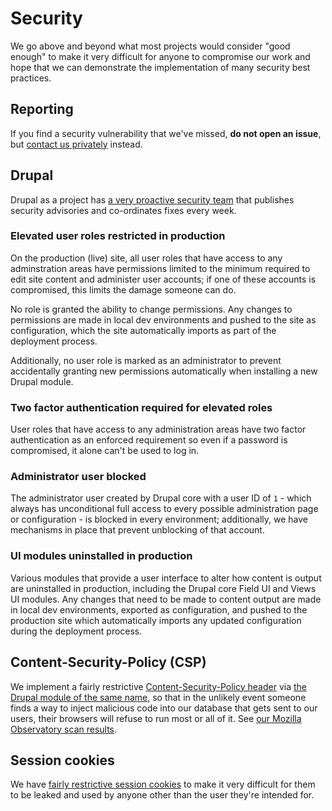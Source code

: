 # Security

We go above and beyond what most projects would consider "good enough" to make
it very difficult for anyone to compromise our work and hope that we can
demonstrate the implementation of many security best practices.

## Reporting

If you find a security vulnerability that we've missed, **do not open an
issue**, but [contact us privately](https://omnipedia.app/contact) instead.

## Drupal

Drupal as a project has [a very proactive security
team](https://www.drupal.org/features/security) that publishes security
advisories and co-ordinates fixes every week.

### Elevated user roles restricted in production

On the production (live) site, all user roles that have access to any
adminstration areas have permissions limited to the minimum required to edit
site content and administer user accounts; if one of these accounts is
compromised, this limits the damage someone can do.

No role is granted the ability to change permissions. Any changes to permissions
are made in local dev environments and pushed to the site as configuration,
which the site automatically imports as part of the deployment process.

Additionally, no user role is marked as an administrator to prevent accidentally
granting new permissions automatically when installing a new Drupal module.

### Two factor authentication required for elevated roles

User roles that have access to any administration areas have two factor
authentication as an enforced requirement so even if a password is compromised,
it alone can't be used to log in.

### Administrator user blocked

The administrator user created by Drupal core with a user ID of `1` - which
always has unconditional full access to every possible administration page or
configuration - is blocked in every environment; additionally, we have
mechanisms in place that prevent unblocking of that account.

### UI modules uninstalled in production

Various modules that provide a user interface to alter how content is output are
uninstalled in production, including the Drupal core Field UI and Views UI
modules. Any changes that need to be made to content output are made in local
dev environments, exported as configuration, and pushed to the production site
which automatically imports any updated configuration during the deployment
process.

## Content-Security-Policy (CSP)

We implement a fairly restrictive [Content-Security-Policy
header](https://developer.mozilla.org/docs/Web/HTTP/CSP) via [the Drupal module
of the same name](https://www.drupal.org/project/csp), so that in the unlikely
event someone finds a way to inject malicious code into our database that gets
sent to our users, their browsers will refuse to run most or all of it. See [our
Mozilla Observatory scan
results](https://observatory.mozilla.org/analyze/omnipedia.app).

## Session cookies

We have [fairly restrictive session
cookies](https://scotthelme.co.uk/tough-cookies/) to make it very difficult for
them to be leaked and used by anyone other than the user they're intended for.
